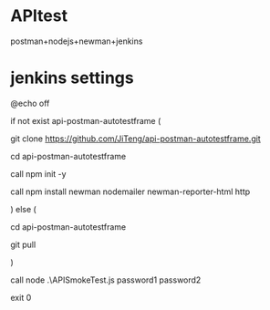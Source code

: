 # APItest
postman+nodejs+newman+jenkins
# jenkins settings
@echo off

if not exist api-postman-autotestframe (

git clone https://github.com/JiTeng/api-postman-autotestframe.git
    
cd api-postman-autotestframe
    
call npm init -y
    
call npm install newman nodemailer newman-reporter-html http
    
) else (

cd api-postman-autotestframe
    
git pull
    
)

call node .\APISmokeTest.js password1 password2

exit 0
